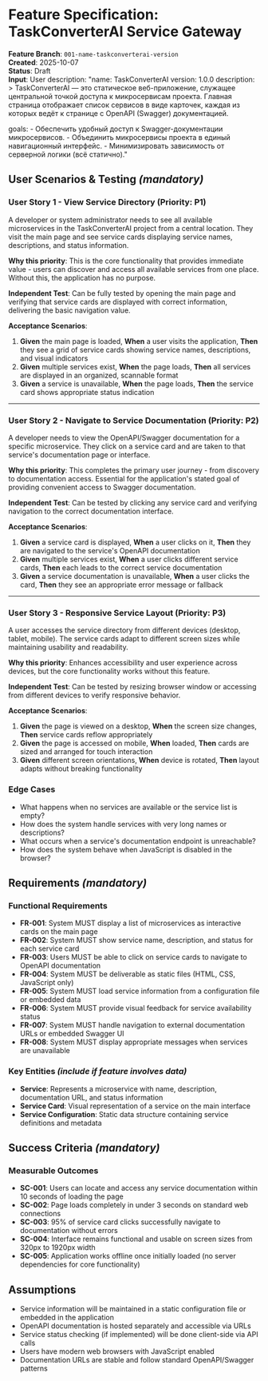 # Feature Specification: TaskConverterAI Service Gateway

**Feature Branch**: `001-name-taskconverterai-version`  
**Created**: 2025-10-07  
**Status**: Draft  
**Input**: User description: "name: TaskConverterAI
  version: 1.0.0
  description: >
    TaskConverterAI — это статическое веб-приложение, служащее центральной точкой
    доступа к микросервисам проекта. Главная страница отображает список сервисов в виде карточек,
    каждая из которых ведёт к странице с OpenAPI (Swagger) документацией.
  
  goals:
    - Обеспечить удобный доступ к Swagger-документации микросервисов.
    - Объединить микросервисы проекта в единый навигационный интерфейс.
    - Минимизировать зависимость от серверной логики (всё статично)."

## User Scenarios & Testing *(mandatory)*

### User Story 1 - View Service Directory (Priority: P1)

A developer or system administrator needs to see all available microservices in the TaskConverterAI project from a central location. They visit the main page and see service cards displaying service names, descriptions, and status information.

**Why this priority**: This is the core functionality that provides immediate value - users can discover and access all available services from one place. Without this, the application has no purpose.

**Independent Test**: Can be fully tested by opening the main page and verifying that service cards are displayed with correct information, delivering the basic navigation value.

**Acceptance Scenarios**:

1. **Given** the main page is loaded, **When** a user visits the application, **Then** they see a grid of service cards showing service names, descriptions, and visual indicators
2. **Given** multiple services exist, **When** the page loads, **Then** all services are displayed in an organized, scannable format
3. **Given** a service is unavailable, **When** the page loads, **Then** the service card shows appropriate status indication

---

### User Story 2 - Navigate to Service Documentation (Priority: P2)

A developer needs to view the OpenAPI/Swagger documentation for a specific microservice. They click on a service card and are taken to that service's documentation page or interface.

**Why this priority**: This completes the primary user journey - from discovery to documentation access. Essential for the application's stated goal of providing convenient access to Swagger documentation.

**Independent Test**: Can be tested by clicking any service card and verifying navigation to the correct documentation interface.

**Acceptance Scenarios**:

1. **Given** a service card is displayed, **When** a user clicks on it, **Then** they are navigated to the service's OpenAPI documentation
2. **Given** multiple services exist, **When** a user clicks different service cards, **Then** each leads to the correct service documentation
3. **Given** a service documentation is unavailable, **When** a user clicks the card, **Then** they see an appropriate error message or fallback

---

### User Story 3 - Responsive Service Layout (Priority: P3)

A user accesses the service directory from different devices (desktop, tablet, mobile). The service cards adapt to different screen sizes while maintaining usability and readability.

**Why this priority**: Enhances accessibility and user experience across devices, but the core functionality works without this feature.

**Independent Test**: Can be tested by resizing browser window or accessing from different devices to verify responsive behavior.

**Acceptance Scenarios**:

1. **Given** the page is viewed on a desktop, **When** the screen size changes, **Then** service cards reflow appropriately
2. **Given** the page is accessed on mobile, **When** loaded, **Then** cards are sized and arranged for touch interaction
3. **Given** different screen orientations, **When** device is rotated, **Then** layout adapts without breaking functionality

### Edge Cases

- What happens when no services are available or the service list is empty?
- How does the system handle services with very long names or descriptions?
- What occurs when a service's documentation endpoint is unreachable?
- How does the system behave when JavaScript is disabled in the browser?

## Requirements *(mandatory)*

### Functional Requirements

- **FR-001**: System MUST display a list of microservices as interactive cards on the main page
- **FR-002**: System MUST show service name, description, and status for each service card  
- **FR-003**: Users MUST be able to click on service cards to navigate to OpenAPI documentation
- **FR-004**: System MUST be deliverable as static files (HTML, CSS, JavaScript only)
- **FR-005**: System MUST load service information from a configuration file or embedded data
- **FR-006**: System MUST provide visual feedback for service availability status
- **FR-007**: System MUST handle navigation to external documentation URLs or embedded Swagger UI
- **FR-008**: System MUST display appropriate messages when services are unavailable

### Key Entities *(include if feature involves data)*

- **Service**: Represents a microservice with name, description, documentation URL, and status information
- **Service Card**: Visual representation of a service on the main interface
- **Service Configuration**: Static data structure containing service definitions and metadata

## Success Criteria *(mandatory)*

### Measurable Outcomes

- **SC-001**: Users can locate and access any service documentation within 10 seconds of loading the page
- **SC-002**: Page loads completely in under 3 seconds on standard web connections
- **SC-003**: 95% of service card clicks successfully navigate to documentation without errors
- **SC-004**: Interface remains functional and usable on screen sizes from 320px to 1920px width
- **SC-005**: Application works offline once initially loaded (no server dependencies for core functionality)

## Assumptions

- Service information will be maintained in a static configuration file or embedded in the application
- OpenAPI documentation is hosted separately and accessible via URLs
- Service status checking (if implemented) will be done client-side via API calls
- Users have modern web browsers with JavaScript enabled
- Documentation URLs are stable and follow standard OpenAPI/Swagger patterns
